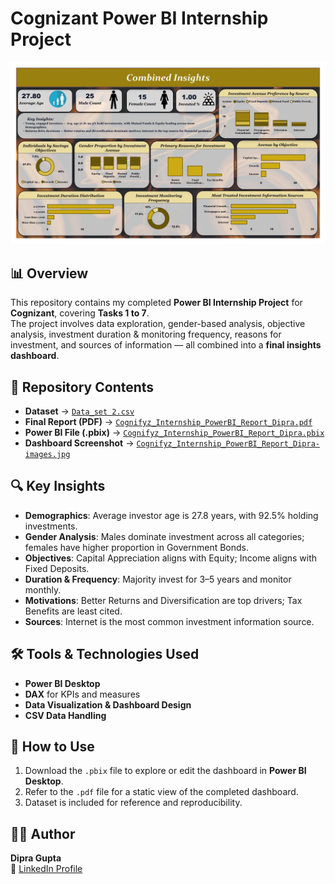 # Cognizant Power BI Internship Project

![Dashboard Screenshot](https://github.com/dofficial/Cognizant-PowerBI-Internship-Report/blob/main/Cognifyz_Internship_PowerBI_Report_Dipra-images.jpg)

## 📊 Overview
This repository contains my completed **Power BI Internship Project** for **Cognizant**, covering **Tasks 1 to 7**.  
The project involves data exploration, gender-based analysis, objective analysis, investment duration & monitoring frequency, reasons for investment, and sources of information — all combined into a **final insights dashboard**.

## 📂 Repository Contents
- **Dataset** → [`Data_set 2.csv`](./Data_set%202.csv)  
- **Final Report (PDF)** → [`Cognifyz_Internship_PowerBI_Report_Dipra.pdf`](./Cognifyz_Internship_PowerBI_Report_Dipra.pdf)  
- **Power BI File (.pbix)** → [`Cognifyz_Internship_PowerBI_Report_Dipra.pbix`](./Cognifyz_Internship_PowerBI_Report_Dipra.pbix)  
- **Dashboard Screenshot** → [`Cognifyz_Internship_PowerBI_Report_Dipra-images.jpg`](./Cognifyz_Internship_PowerBI_Report_Dipra-images.jpg)  

## 🔍 Key Insights
- **Demographics**: Average investor age is 27.8 years, with 92.5% holding investments.  
- **Gender Analysis**: Males dominate investment across all categories; females have higher proportion in Government Bonds.  
- **Objectives**: Capital Appreciation aligns with Equity; Income aligns with Fixed Deposits.  
- **Duration & Frequency**: Majority invest for 3–5 years and monitor monthly.  
- **Motivations**: Better Returns and Diversification are top drivers; Tax Benefits are least cited.  
- **Sources**: Internet is the most common investment information source.

## 🛠 Tools & Technologies Used
- **Power BI Desktop**
- **DAX** for KPIs and measures
- **Data Visualization & Dashboard Design**
- **CSV Data Handling**

## 📌 How to Use
1. Download the `.pbix` file to explore or edit the dashboard in **Power BI Desktop**.  
2. Refer to the `.pdf` file for a static view of the completed dashboard.  
3. Dataset is included for reference and reproducibility.

## 👩‍💻 Author
**Dipra Gupta**  
📌 [LinkedIn Profile](https://www.linkedin.com/in/dipra-gupta-12b2b0374)  

